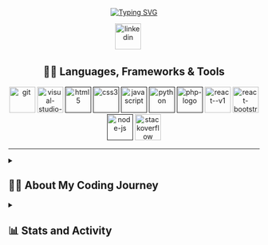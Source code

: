 <p align="center">
  <!-- Typing SVG by DenverCoder1 - https://github.com/DenverCoder1/readme-typing-svg -->
  <a href="https://git.io/typing-svg"><img src="https://readme-typing-svg.demolab.com?font=Ubuntu&weight=700&size=28&duration=4000&pause=1000&color=188EF7&background=FFFFFF00&center=true&vCenter=true&random=false&width=435&lines=Hi%20I'm%20Terry;Self-Taught%20Software%20Developer;Always%20learning%20something%20new" alt="Typing SVG"/></a>
</p>

<!-- Social icons section -->
<p align="center">
  <a href="https://www.linkedin.com/in/terry-www/"><img width="52" height="52" src="https://cdn.jsdelivr.net/gh/devicons/devicon@latest/icons/linkedin/linkedin-original.svg" alt="linkedin"/></a>
  &#8287;&#8287;&#8287;&#8287;&#8287;
</p>

<h2 align="center">
  <strong>👨‍💻 Languages, Frameworks & Tools</strong>
</h2>

<p align="center">
    <!-- All of these icons are from devicon.dev. Thank you! -->
    <a href="#"><img width="52" height="52" src="https://cdn.jsdelivr.net/gh/devicons/devicon@latest/icons/git/git-original.svg" alt="git"/></a>
    <a href="#"><img width="52" height="52" src="https://cdn.jsdelivr.net/gh/devicons/devicon@latest/icons/vscode/vscode-original.svg" alt="visual-studio-code-2019"/></a>
    <a href=""><img width="52" height="52" src="https://cdn.jsdelivr.net/gh/devicons/devicon@latest/icons/html5/html5-original.svg" alt="html5"/></a>
    <a href=""><img width="52" height="52" src="https://cdn.jsdelivr.net/gh/devicons/devicon@latest/icons/css3/css3-original.svg" alt="css3"/></a>
    <a href=""><img width="52" height="52" src="https://cdn.jsdelivr.net/gh/devicons/devicon@latest/icons/javascript/javascript-original.svg" alt="javascript"/></a>
    <a href=""><img width="52" height="52" src="https://cdn.jsdelivr.net/gh/devicons/devicon@latest/icons/python/python-original.svg" alt="python"/></a>
    <a href=""><img width="52" height="52" src="https://cdn.jsdelivr.net/gh/devicons/devicon@latest/icons/php/php-original.svg" alt="php-logo"/></a>
    <a href="#"><img width="52" height="52" src="https://cdn.jsdelivr.net/gh/devicons/devicon@latest/icons/react/react-original.svg" alt="react--v1"/></a>
    <a href="#"><img width="52" height="52" src="https://cdn.jsdelivr.net/gh/devicons/devicon@latest/icons/reactbootstrap/reactbootstrap-original.svg" alt="react-bootstrap"/></a>
    <a href=""><img width="52" height="52" src="https://cdn.jsdelivr.net/gh/devicons/devicon@latest/icons/nodejs/nodejs-line-wordmark.svg" alt="node-js"/></a>
    <a href="#"><img width="52" height="52" src="https://cdn.jsdelivr.net/gh/devicons/devicon@latest/icons/stackoverflow/stackoverflow-original.svg" alt="stackoverflow"/></a>
</p>

<hr>

<details> 
  <summary><h2>🤷‍♂️ About My Coding Journey</h2></summary>
</details>

<details> 
  <summary><h2>📊 Stats and Activity</h2></summary>

  <h3>🔥 Streak Stats</h3>

  <!-- GitHub Readme Streak Stats - https://github.com/DenverCoder1/github-readme-streak-stats -->
  <p>
    <a href="https://github.com/DenverCoder1/github-readme-streak-stats">
      <!-- Use https://streak-stats.demolab.com or self-host with your own Vercel app - visit https://git.io/streak-stats for instructions -->
      <a href="https://git.io/streak-stats"><img src="https://streak-stats.demolab.com?user=TTibbs&background=1F222E&ring=32A1FB&sideNums=FFFFFF&currStreakNum=FFFFFF&currStreakLabel=FFFFFF&sideLabels=FFFFFF&dates=EBE1E1&hide_border=true" alt="GitHub Streak" /></a>
    </a>
    <p>🔥 Get streak stats for your profile at <a href="https://git.io/streak-stats">git.io/streak-stats</a></p>
  </p>

  <h3>💻 GitHub Profile Stats</h3>

  <!-- https://github.com/anuraghazra/github-readme-stats -->

  <a href="https://github.com/anuraghazra/github-readme-stats"><img alt="TTibbs' Github Stats" src="https://denvercoder1-github-readme-stats.vercel.app/api/?username=TTibbs&show_icons=true&include_all_commits=true&count_private=true&theme=react&hide_border=true&bg_color=1F222E&title_color=32A1FB&icon_color=32A1FB" height="192px"/></a>
  <a href="https://github.com/anuraghazra/github-readme-stats"><img alt="TTibbs' Top Languages" src="https://denvercoder1-github-readme-stats.vercel.app/api/top-langs/?username=TTibbs&langs_count=8&layout=compact&theme=react&hide_border=true&bg_color=1F222E&title_color=32A1FB&icon_color=32A1FB&hide=Jupyter%20Notebook,Roff" height="192px"/></a>
  <br/>

  <b>Note:</b> Top languages is only a metric of the languages my public code consists of and doesn't reflect experience or skill level.
  
  <!-- https://github.com/ashutosh00710/github-readme-activity-graph -->

  <a href="https://github.com/ashutosh00710/github-readme-activity-graph"><img alt="TTibbs's Activity Graph" src="https://github-readme-activity-graph.vercel.app/graph/?username=TTibbs&bg_color=1F222E&color=32A1FB&line=32A1FB&point=FFFFFF&hide_border=true" /></a>

</details>

